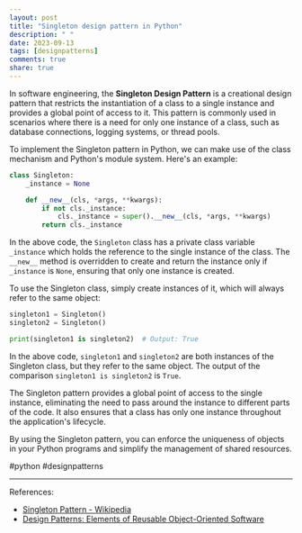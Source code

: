 ```yaml
---
layout: post
title: "Singleton design pattern in Python"
description: " "
date: 2023-09-13
tags: [designpatterns]
comments: true
share: true
---
```


In software engineering, the **Singleton Design Pattern** is a creational design pattern that restricts the instantiation of a class to a single instance and provides a global point of access to it. This pattern is commonly used in scenarios where there is a need for only one instance of a class, such as database connections, logging systems, or thread pools.

To implement the Singleton pattern in Python, we can make use of the class mechanism and Python's module system. Here's an example:

```python
class Singleton:
    _instance = None

    def __new__(cls, *args, **kwargs):
        if not cls._instance:
            cls._instance = super().__new__(cls, *args, **kwargs)
        return cls._instance
```

In the above code, the `Singleton` class has a private class variable `_instance` which holds the reference to the single instance of the class. The `__new__` method is overridden to create and return the instance only if `_instance` is `None`, ensuring that only one instance is created.

To use the Singleton class, simply create instances of it, which will always refer to the same object:

```python
singleton1 = Singleton()
singleton2 = Singleton()

print(singleton1 is singleton2)  # Output: True
```

In the above code, `singleton1` and `singleton2` are both instances of the Singleton class, but they refer to the same object. The output of the comparison `singleton1 is singleton2` is `True`.

The Singleton pattern provides a global point of access to the single instance, eliminating the need to pass around the instance to different parts of the code. It also ensures that a class has only one instance throughout the application's lifecycle.

By using the Singleton pattern, you can enforce the uniqueness of objects in your Python programs and simplify the management of shared resources.

#python #designpatterns

---

References:
- [Singleton Pattern - Wikipedia](https://en.wikipedia.org/wiki/Singleton_pattern)
- [Design Patterns: Elements of Reusable Object-Oriented Software](https://www.amazon.com/Design-Patterns-Elements-Reusable-Object-Oriented/dp/0201633612)